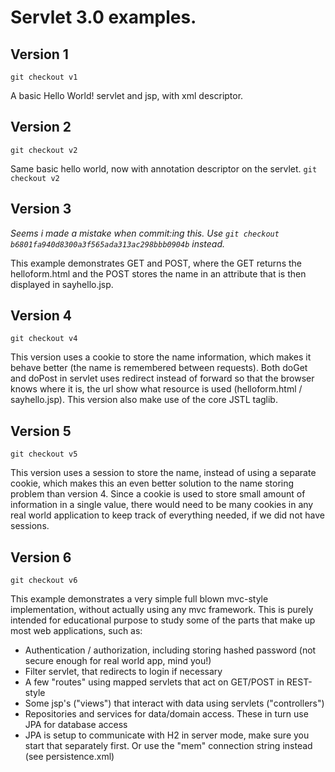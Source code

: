 # Servlet 3.0 examples.

## Version 1
`git checkout v1`

A basic Hello World! servlet and jsp, with xml descriptor. 

## Version 2
`git checkout v2`

Same basic hello world, now with annotation descriptor on the servlet. `git checkout v2`

## Version 3
*Seems i made a mistake when commit:ing this. Use `git checkout b6801fa940d8300a3f565ada313ac298bbb0904b` instead.*

This example demonstrates GET and POST, where the GET returns the helloform.html and the POST stores the name in an attribute that is then displayed in sayhello.jsp.

## Version 4
`git checkout v4`

This version uses a cookie to store the name information, which makes it behave better (the name is remembered between requests). Both doGet and doPost in servlet uses redirect instead of forward so that the browser knows where it is, the url show what resource is used (helloform.html / sayhello.jsp). This version also make use of the core JSTL taglib. 

## Version 5
`git checkout v5`

This version uses a session to store the name, instead of using a separate cookie, which makes this an even better solution to the name storing problem than version 4. Since a cookie is used to store small amount of information in a single value, there would need to be many cookies in any real world application to keep track of everything needed, if we did not have sessions. 

## Version 6
`git checkout v6`

This example demonstrates a very simple full blown mvc-style implementation, without actually using any mvc framework. This is purely intended for educational purpose to study some of the parts that make up most web applications, such as:
- Authentication / authorization, including storing hashed password (not secure enough for real world app, mind you!)
- Filter servlet, that redirects to login if necessary
- A few "routes" using mapped servlets that act on GET/POST in REST-style
- Some jsp's ("views") that interact with data using servlets ("controllers")
- Repositories and services for data/domain access. These in turn use JPA for database access
- JPA is setup to communicate with H2 in server mode, make sure you start that separately first. Or use the "mem" connection string instead (see persistence.xml)
